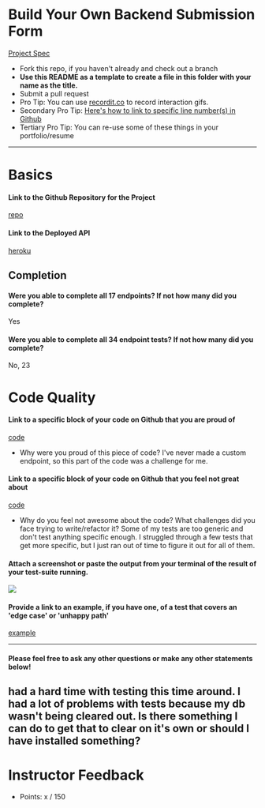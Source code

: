 # Build Your Own Backend Submission Form

[Project Spec](http://frontend.turing.io/projects/build-your-own-backend.html)

* Fork this repo, if you haven't already and check out a branch
* **Use this README as a template to create a file in this folder with your name as the title.**
* Submit a pull request
* Pro Tip: You can use [recordit.co](http://recordit.co/) to record interaction gifs.
* Secondary Pro Tip: [Here's how to link to specific line number(s) in Github](http://stackoverflow.com/questions/23821235/how-to-link-to-specific-line-number-on-github)
* Tertiary Pro Tip: You can re-use some of these things in your portfolio/resume

------

# Basics

#### Link to the Github Repository for the Project
[repo](https://github.com/pescel/wtd-api)

#### Link to the Deployed API
[heroku](https://wtd-api.herokuapp.com/users)

## Completion

#### Were you able to complete all 17 endpoints? If not how many did you complete?
 Yes 

#### Were you able to complete all 34 endpoint tests? If not how many did you complete?
 No, 23

# Code Quality

#### Link to a specific block of your code on Github that you are proud of
[code](https://github.com/pescel/wtd-api/blob/master/server.js#L77-L90)

* Why were you proud of this piece of code?
I've never made a custom endpoint, so this part of the code was a challenge for me. 

#### Link to a specific block of your code on Github that you feel not great about
[code](https://github.com/pescel/wtd-api/blob/master/tests/server_test.js#L114-L125)

* Why do you feel not awesome about the code? What challenges did you face trying to write/refactor it?
Some of my tests are too generic and don't test anything specific enough. I struggled through a few tests that get more specific, 
but I just ran out of time to figure it out for all of them. 

#### Attach a screenshot or paste the output from your terminal of the result of your test-suite running.
![](http://i.imgur.com/2N9lzeh.png)

#### Provide a link to an example, if you have one, of a test that covers an 'edge case' or 'unhappy path'

[example](https://github.com/pescel/wtd-api/blob/master/tests/server_test.js#L212-L220)

-----

#### Please feel free to ask any other questions or make any other statements below!
had a hard time with testing this time around. I had a lot of problems with tests because my db wasn't being cleared out. Is there something
I can do to get that to clear on it's own or should I have installed something?
-----

# Instructor Feedback

- Points: x / 150
